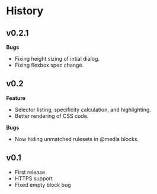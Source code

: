 # History

## v0.2.1

**Bugs**

- Fixing height sizing of intial dialog.
- Fixing flexbox spec change.

## v0.2

**Feature**

- Selector listing, specificity calculation, and highlighting.
- Better rendering of CSS code.

**Bugs**

- Now hiding unmatched rulesets in @media blocks.

## v0.1

- First release
- HTTPS support
- Fixed empty block bug
